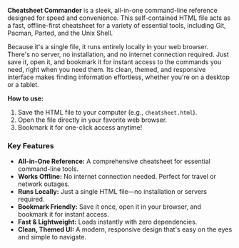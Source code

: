 **Cheatsheet Commander** is a sleek, all-in-one command-line reference designed for speed and convenience. This self-contained HTML file acts as a fast, offline-first cheatsheet for a variety of essential tools, including Git, Pacman, Parted, and the Unix Shell.

Because it's a single file, it runs entirely locally in your web browser. There's no server, no installation, and no internet connection required. Just save it, open it, and bookmark it for instant access to the commands you need, right when you need them. Its clean, themed, and responsive interface makes finding information effortless, whether you're on a desktop or a tablet.

**How to use:**
1.  Save the HTML file to your computer (e.g., `cheatsheet.html`).
2.  Open the file directly in your favorite web browser.
3.  Bookmark it for one-click access anytime!

### Key Features

*   **All-in-One Reference:** A comprehensive cheatsheet for essential command-line tools.
*   **Works Offline:** No internet connection needed. Perfect for travel or network outages.
*   **Runs Locally:** Just a single HTML file—no installation or servers required.
*   **Bookmark Friendly:** Save it once, open it in your browser, and bookmark it for instant access.
*   **Fast & Lightweight:** Loads instantly with zero dependencies.
*   **Clean, Themed UI:** A modern, responsive design that's easy on the eyes and simple to navigate.
